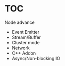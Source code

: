 # TOC

Node advance

* Event Emitter
* Stream/Buffer
* Cluster mode
* Network
* C++ Addon
* Async/Non-blocking IO



